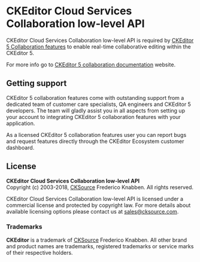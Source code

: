 # CKEditor Cloud Services Collaboration low-level API
CKEditor Cloud Services Collaboration low-level API is required by [CKEditor 5 Collaboration features](https://ckeditor.com/collaboration/) to enable real-time collaborative editing within the CKEditor 5.

For more info go to [CKEditor 5 collaboration documentation](https://ckeditor.com/docs/ckeditor5/latest/features/collaboration/real-time-collaboration/real-time-collaboration.html) website.

## Getting support
CKEditor 5 collaboration features come with outstanding support from a dedicated team of customer care specialists, QA engineers and CKEditor 5 developers. The team will gladly assist you in all aspects from setting up your account to integrating CKEditor 5 collaboration features with your application.

As a licensed CKEditor 5 collaboration features user you can report bugs and request features directly through the CKEditor Ecosystem customer dashboard.

## License

**CKEditor Cloud Services Collaboration low-level API**<br>
Copyright (c) 2003-2018, [CKSource](http://cksource.com) Frederico Knabben. All rights reserved.

CKEditor Cloud Services Collaboration low-level API is licensed under a commercial license and protected by copyright law. 
For more details about available licensing options please contact us at sales@cksource.com.

### Trademarks

**CKEditor** is a trademark of [CKSource](http://cksource.com) Frederico Knabben. All other brand and product names are trademarks, registered trademarks or service marks of their respective holders.

